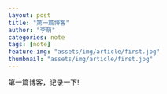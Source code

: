 ```yaml
---
layout: post
title: "第一篇博客"
author: "李萌"
categories: note
tags: [note]
feature-img: "assets/img/article/first.jpg"
thumbnail: "assets/img/article/first.jpg"
---
```

第一篇博客，记录一下!
